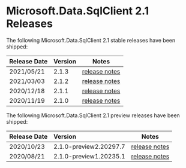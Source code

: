 # Microsoft.Data.SqlClient 2.1 Releases

The following Microsoft.Data.SqlClient 2.1 stable releases have been shipped:

| Release Date | Version | Notes |
| :-- | :-- | :--: |
| 2021/05/21 | 2.1.3 | [release notes](2.1.3.md) |
| 2021/03/03 | 2.1.2 | [release notes](2.1.2.md) |
| 2020/12/18 | 2.1.1 | [release notes](2.1.1.md) |
| 2020/11/19 | 2.1.0 | [release notes](2.1.0.md) |

The following Microsoft.Data.SqlClient 2.1 preview releases have been shipped:

| Release Date | Version | Notes |
| :-- | :-- | :--: |
| 2020/10/23 | 2.1.0-preview2.20297.7 | [release notes](2.1.0-preview2.md) |
| 2020/08/21 | 2.1.0-preview1.20235.1 | [release notes](2.1.0-preview1.md) |

